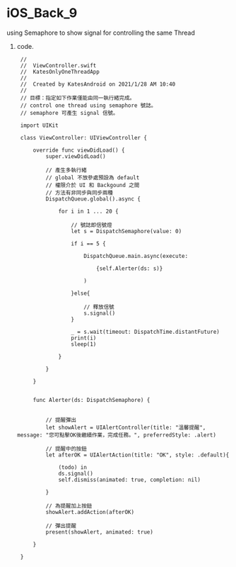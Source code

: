# iOS_Back_9
using Semaphore to show signal for controlling the same Thread

1. code.

        //
        //  ViewController.swift
        //  KatesOnlyOneThreadApp
        //
        //  Created by KatesAndroid on 2021/1/28 AM 10:40
        //
        // 目標：指定如下作業僅能由同一執行緒完成。
        // control one thread using semaphore 號誌。
        // semaphore 可產生 signal 信號。

        import UIKit

        class ViewController: UIViewController {

            override func viewDidLoad() {
                super.viewDidLoad()

                // 產生多執行緒
                // global 不放參處預設為 default
                // 權限介於 UI 和 Backgound 之間
                // 方法有非同步與同步兩種
                DispatchQueue.global().async {

                    for i in 1 ... 20 {

                        // 號誌即信號燈
                        let s = DispatchSemaphore(value: 0)

                        if i == 5 {

                            DispatchQueue.main.async(execute:

                                {self.Alerter(ds: s)}

                            )

                        }else{

                            // 釋放信號
                            s.signal()
                        }

                        _ = s.wait(timeout: DispatchTime.distantFuture)
                        print(i)
                        sleep(1)

                    }

                }

            }


            func Alerter(ds: DispatchSemaphore) {


                // 提醒彈出
                let showAlert = UIAlertController(title: "溫馨提醒", message: "您可點擊OK後繼續作業，完成任務。", preferredStyle: .alert)

                // 提醒中的按鈕
                let afterOK = UIAlertAction(title: "OK", style: .default){

                    (todo) in
                    ds.signal()
                    self.dismiss(animated: true, completion: nil)

                }

                // 為提醒加上按鈕
                showAlert.addAction(afterOK)

                // 彈出提醒
                present(showAlert, animated: true)

            }

        }


